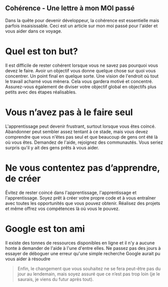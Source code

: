 ## Cohérence - Une lettre à mon MOI passé

Dans la quête pour devenir développeur, la cohérence est essentielle mais parfois insaisissable. Ceci est un article sur mon moi passé pour l'aider et vous aider dans ce voyage.

# Quel est ton but?

Il est difficile de rester cohérent lorsque vous ne savez pas pourquoi vous devez le faire. Avoir un objectif vous donne quelque chose sur quoi vous concentrer. Un point final en quelque sorte. Une vision de l'endroit où tout le travail acharné vous mènera. Cela vous gardera motivé et concentré. Assurez-vous également de diviser votre objectif global en objectifs plus petits avec des étapes réalisables.

# Vous n’avez pas à le faire seul

L'apprentissage peut devenir frustrant, surtout lorsque vous êtes coincé. Abandonner peut sembler assez tentant à ce stade, mais vous devez comprendre que vous n'êtes pas seul et que beaucoup de gens ont été là où vous êtes. Demandez de l'aide, rejoignez des communautés. Vous seriez surpris qu'il y ait des gens prêts à vous aider.

# Ne vous contentez pas d’apprendre, de créer

Évitez de rester coincé dans l'apprentissage, l'apprentissage et l'apprentissage. Soyez prêt à créer votre propre code et à vous entraîner avec toutes les opportunités que vous pouvez obtenir. Réalisez des projets et même offrez vos compétences là où vous le pouvez.

# Google est ton ami

Il existe des tonnes de ressources disponibles en ligne et il n'y a aucune honte à demander de l'aide à l'une d'entre elles. Ne passez pas des jours à essayer de déboguer une erreur qu'une simple recherche Google aurait pu vous aider à résoudre

>Enfin, le changement que vous souhaitez ne se fera peut-être pas du jour au lendemain, mais soyez assuré que ce n’est pas trop loin (je le saurais, je viens du futur après tout).